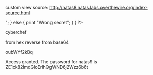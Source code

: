 custom view source:
http://natas8.natas.labs.overthewire.org/index-source.html

<?

$encodedSecret = "3d3d516343746d4d6d6c315669563362";

function encodeSecret($secret) {
    return bin2hex(strrev(base64_encode($secret)));
}

if(array_key_exists("submit", $_POST)) {
    if(encodeSecret($_POST['secret']) == $encodedSecret) {
    print "Access granted. The password for natas9 is <censored>";
    } else {
    print "Wrong secret";
    }
}
?>

cyberchef

from hex
reverse
from base64

oubWYf2kBq

Access granted. The password for natas9 is ZE1ck82lmdGIoErlhQgWND6j2Wzz6b6t 
